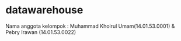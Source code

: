 # datawarehouse
Nama anggota kelompok :  Muhammad Khoirul Umam(14.01.53.0001) &amp; Pebry Irawan (14.01.53.0022)
